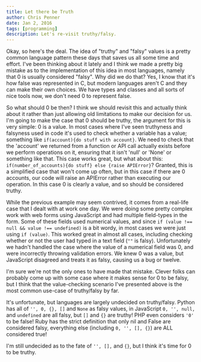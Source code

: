 ```yaml
---
title: Let there be Truth
author: Chris Penner
date: Jan 2, 2016
tags: [programming]
description: Let's re-visit truthy/falsy.
---
```


Okay, so here's the deal. The idea of "truthy" and "falsy" values is a pretty
common language pattern these days that saves us all some time and effort. I've
been thinking about it lately and I think we made a pretty big mistake as to
the implementation of this idea in most languages, namely that 0 is usually
considered "falsy". Why did we do that? Yes, I know that it's how false was
represented in C, but modern languages aren't C and they can make their own
choices. We have types and classes and all sorts of nice tools now, we don't
need 0 to represent false.

So what should 0 be then? I think we should revisit this and actually think
about it rather than just allowing old limitations to make our decision for us.
I'm going to make the case that 0 should be truthy, the argument for this is
very simple: 0 is a value. In most cases where I've seen truthyness and
falsyness used in code it's used to check whether a variable has a value;
something like `if(account){do stuff with account}`. We need to check that the
'account' we returned from a function or API call actually exists before we
perform operations on it, ensuring that it isn't 'null' or 'None' or something
like that. This case works great, but what about this:
`if(number_of_accounts){do stuff} else {raise APIError}`? Granted, this is a
simplified case that won't come up often, but in this case if there are 0
accounts, our code will raise an APIError rather than executing our operation.
In this case 0 is clearly a value, and so should be considered truthy.

While the previous example may seem contrived, it comes from a real-life case
that I dealt with at work one day. We were doing some pretty complex work with
web forms using JavaScript and had multiple field-types in the form. Some of
these fields used numerical values, and since
`if (value !== null && value !== undefined)` is a bit wordy, in most cases we
were just using `if (value)`. This worked great in almost all cases, including
checking whether or not the user had typed in a text field (`""` is falsy).
Unfortunately we hadn't handled the case where the value of a numerical field
was 0, and were incorrectly throwing validation errors. We knew 0 was a value,
but JavaScript disagreed and treats it as falsy, causing us a bug or twelve.

I'm sure we're not the only ones to have made that mistake. Clever folks can
probably come up with some case where it makes sense for 0 to be falsy, but I
think that the value-checking scenario I've presented above is the most common
use-case of truthy/falsy by far.

It's unfortunate, but languages are largely undecided on truthy/falsy. Python
has all of `'', 0, {}, []` and `None` as falsy values, in JavaScript
`0, '', null,` and `undefined` are all falsy, but `[]` and `{}` are truthy! PHP
even considers `'0'` to be false! Ruby has the strict definition that only nil
and False are considered falsy, everything else (including `0, '', [], {}`) are
ALL considered true!

I'm still undecided as to the fate of `'', [],` and `{}`, but I think it's time
for 0 to be truthy.
